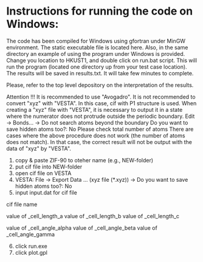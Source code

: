 # Instructions for running the code on Windows:

The code has been  compiled for Windows using gfortran under MinGW environment. The static executable file is located here. Also, in the same
directory an example of using the program under Windows is provided. Change you location to HKUST1, and double click on run.bat script. This will run the program (located
one directory up from your test case location). The results will be saved  in results.txt. It will take few minutes to complete.

Please, refer to the top level depository on the interpretation of the results.

Attention !!!
  It is recommended to use "Avogadro". 
  It is not recommended to convert "xyz" with "VESTA". In this case, cif with P1 structure is used. 
  When creating a "xyz" file with "VESTA", it is necessary to output it in a state where the numerator does not protrude outside the periodic boundary. 
    Edit -> Bonds... -> Do not search atoms beyond the boundary
    Do you want to save hidden atoms too?: No
    Please check total number of atoms
  There are cases where the above procedure does not work (the number of atoms does not match). In that case, the correct result will not be output with the data of "xyz" by "VESTA". 

1. copy & paste ZIF-90 to oteher name (e.g., NEW-folder)
2. put cif file into NEW-folder
3. open cif file on VESTA
4. VESTA: File -> Export Data ... (xyz file (*.xyz)) -> Do you want to save hidden atoms too?: No
5. input input.dat for cif file

cif file name


value of _cell_length_a  value of _cell_length_b  value of _cell_length_c


value of _cell_angle_alpha  value of _cell_angle_beta  value of _cell_angle_gamma

6. click run.exe
7. click plot.gpl
